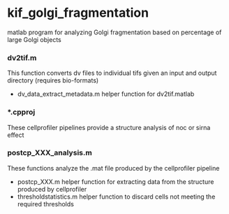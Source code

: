 # kif_golgi_fragmentation
matlab program for analyzing Golgi fragmentation based on percentage of large Golgi objects

### dv2tif.m
This function converts dv files to individual tifs given an input and output directory (requires bio-formats)
+ dv_data_extract_metadata.m helper function for dv2tif.matlab

### *.cpproj
These cellprofiler pipelines provide a structure analysis of noc or sirna effect

### postcp_XXX_analysis.m 
These functions analyze the .mat file produced by the cellprofiler pipeline
+ postcp_XXX.m helper function for extracting data from the structure produced by cellprofiler
+ thresholdstatistics.m helper function to discard cells not meeting the required thresholds